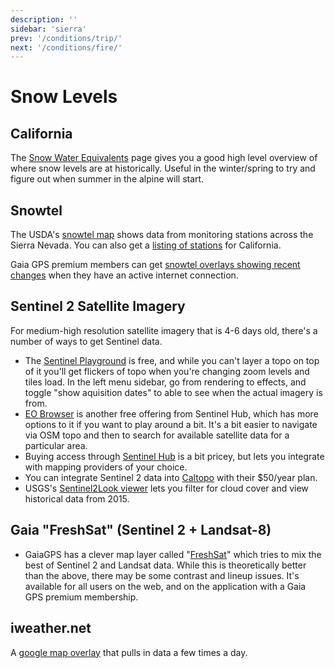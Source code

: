 ```yaml
---
description: ''
sidebar: 'sierra'
prev: '/conditions/trip/'
next: '/conditions/fire/'
---
```


# Snow Levels

## California

The [Snow Water Equivalents](https://cdec.water.ca.gov/snowapp/sweq.action) page gives you a good high level overview of where snow levels are at historically. Useful in the winter/spring to try and figure out when summer in the alpine will start.

## Snowtel

The USDA's [snowtel map](https://www.nrcs.usda.gov/wps/portal/wcc/home/quicklinks/imap#version=115&elements=&networks=!&states=CA&counties=!&hucs=&minElevation=&maxElevation=&elementSelectType=all&activeOnly=true&activeForecastPointsOnly=false&hucLabels=false&hucIdLabels=false&hucParameterLabels=false&stationLabels=&overlays=&hucOverlays=&basinOpacity=100&basinNoDataOpacity=100&basemapOpacity=100&maskOpacity=0&mode=data&openSections=dataElement,parameter,date,basin,elements,location,networks&controlsOpen=true&popup=&popupMulti=&base=esriNgwm&displayType=station&basinType=6&dataElement=WTEQ&depth=-8&parameter=PCTPORMED&frequency=DAILY&duration=I&customDuration=&dayPart=E&year=2020&month=6&day=7&monthPart=E&forecastPubMonth=6&forecastPubDay=1&forecastExceedance=50&seqColor=1&divColor=3&scaleType=D&scaleMin=&scaleMax=&referencePeriodType=POR&referenceBegin=1981&referenceEnd=2010&minimumYears=20&hucAssociations=true&lat=37.936&lon=-118.875&zoom=8.0) shows data from monitoring stations across the Sierra Nevada. You can also get a [listing of stations](https://wcc.sc.egov.usda.gov/reportGenerator/view/customMultipleStationReport/daily/state=%22CA%22%20AND%20network=%22SNTLT%22,%22SNTL%22%20AND%20element=%22SNWD%22%20AND%20outServiceDate=%222100-01-01%22%7cname/0,0/name,stationId,WTEQ::value,WTEQ::delta,SNWD::value,SNWD::delta?fitToScreen=false) for California.

Gaia GPS premium members can get [snowtel overlays showing recent changes](https://blog.gaiagps.com/find-fresh-snow-with-the-new-snow-stations-daily-map/) when they have an active internet connection.

## Sentinel 2 Satellite Imagery

For medium-high resolution satellite imagery that is 4-6 days old, there's a number of ways to get Sentinel data. 

* The [Sentinel Playground](https://www.sentinel-hub.com/explore/sentinelplayground/) is free, and while you can't layer a topo on top of it you'll get flickers of topo when you're changing zoom levels and tiles load. In the left menu sidebar, go from rendering to effects, and toggle "show aquisition dates" to able to see when the actual imagery is from. 
* [EO Browser](https://apps.sentinel-hub.com/eo-browser/?zoom=10&lat=37.35761&lng=-118.9016&themeId=DEFAULT-THEME) is another free offering from Sentinel Hub, which has more options to it if you want to play around a bit. It's a bit easier to navigate via OSM topo and then to search for available satellite data for a particular area.
* Buying access through [Sentinel Hub](https://www.sentinel-hub.com/) is a bit pricey, but lets you integrate with mapping providers of your choice.
* You can integrate Sentinel 2 data into [Caltopo](https://caltopo.com/) with their $50/year plan.
* USGS's [Sentinel2Look viewer](https://landlook.usgs.gov/sentinel2/viewer.html) lets you filter for cloud cover and view historical data from 2015.

## Gaia "FreshSat" (Sentinel 2 + Landsat-8)

* GaiaGPS has a clever map layer called "[FreshSat](https://blog.gaiagps.com/view-recent-conditions-with-fresh-sat-maps/)" which tries to mix the best of Sentinel 2 and Landsat data. While this is theoretically better than the above, there may be some contrast and lineup issues. It's available for all users on the web, and on the application with a Gaia GPS premium membership. 

## iweather.net

A [google map overlay](https://www.iweathernet.com/snow/snow-depth-and-percent-coverage) that pulls in data a few times a day.
